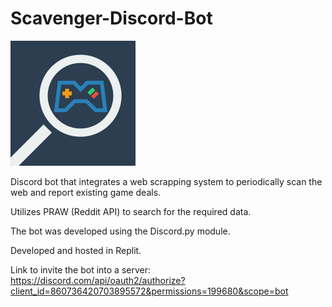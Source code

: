 # Scavenger-Discord-Bot
![](Scavenger%20logo%20bigger.png)

Discord bot that integrates a web scrapping system to periodically scan the web and report existing game deals.

Utilizes PRAW (Reddit API) to search for the required data.

The bot was developed using the Discord.py module.

Developed and hosted in Replit.

Link to invite the bot into a server:
https://discord.com/api/oauth2/authorize?client_id=860736420703895572&permissions=199680&scope=bot
